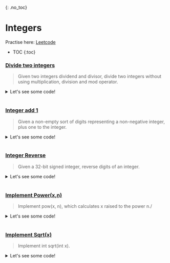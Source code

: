 {: .no_toc}
# Integers
Practise here: [Leetcode](https://leetcode.com/list?selectedList=90xf0762)

- TOC
{:toc}

### [Divide two integers](https://leetcode.com/problems/divide-two-integers/)

> Given two integers dividend and divisor, divide two integers without using multiplication,
division and mod operator.

<details><summary markdown="span">Let's see some code!</summary>

```python
class Solution:
    def divide(self, a: int, b: int) -> int:

        # Answer of -2147483648/-1 should be 2147483648
        # However 2147483648 is too big, 2^31 == 2147483648 (one more than possible 2^31-1)
        # Therefore abs(2^31) == 2147483648-1 = 2147483647
        # This is an edge case scenario. The lowest value a 32 bit can contain is -2147483648
        if a == -2147483648 and b == -1:
            return 2147483647

        sign = (a < 0) == (b < 0)
        a, b = abs(a), abs(b)
        res = 0
        while a >= b:
            tmp = b
            val = 1
            while a >= b:
                a -= b
                res += val

                b = b << 1
                val = val << 1
            b = tmp

        return res if sign == 1 else 0 - res
```

</details>
<BR>

### [Integer add 1](https://leetcode.com/problems/plus-one/)

> Given a non-empty sort of digits representing a non-negative integer, plus one to the integer.

<details><summary markdown="span">Let's see some code!</summary>

```python
class Solution:
    def plusOne(self, digits: List[int]) -> List[int]:
        res = []
        carry = 0

        for i in range(len(digits)-1,-1,-1):
            d = digits[i] + carry
            if i == len(digits)-1:
                d = d + 1

            if d > 9:
                carry = 1
                d = d - 10
            else:
                carry = 0

            res = [d] + res

        if carry==1:
            res = [carry] + res

        return (res)
```

</details>
<BR>

### [Integer Reverse](https://leetcode.com/problems/reverse-integer/)

> Given a 32-bit signed integer, reverse digits of an integer.

<details><summary markdown="span">Let's see some code!</summary>

```python
class Solution:
    def reverse(self, x: int) -> int:

        sign = -1 if x < 0 else 1

        num = abs(x)
        res = 0
        while num != 0:
            d = num %10
            res = res * 10 + d
            num = int(num /10 )

        if res > 2**31 - 1 or res < -2**31:
            return 0 #Cannot do this check earlier. Think why.

        return sign * res
```

</details>
<BR>

### [Implement Power(x,n)](https://leetcode.com/problems/powx-n/)

> Implement pow(x, n), which calculates x raised to the power n./ 

<details><summary markdown="span">Let's see some code!</summary>

```python
class Solution:
    def myPow(self, num, power):
        if not power:
            return 1
        elif power < 0:
            return 1 / self.myPow(num, -power)
        elif power % 2 == 1:
            return num * self.myPow(num, power-1)
        else:
            return self.myPow(num*num, power/2)
```

</details>
<BR>

### [Implement Sqrt(x)](https://leetcode.com/problems/sqrtx/)

> Implement int sqrt(int x).

<details><summary markdown="span">Let's see some code!</summary>

```python
class Solution:
    def mySqrt(self, x: int) -> int:
        l = 0
        r = x
        while l <= r:
            mid = (r + l) // 2
            square = mid * mid
            next_sq = (mid + 1) * (mid + 1)
            if square <= x < next_sq:
                return mid
            elif square > x:
                r = mid - 1
            else:
                l = mid + 1
        return square
```

</details>
<BR>